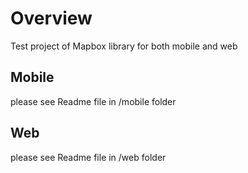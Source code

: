 # Overview
Test project of Mapbox library for both mobile and web

## Mobile
please see Readme file in /mobile folder

## Web
please see Readme file in /web folder
